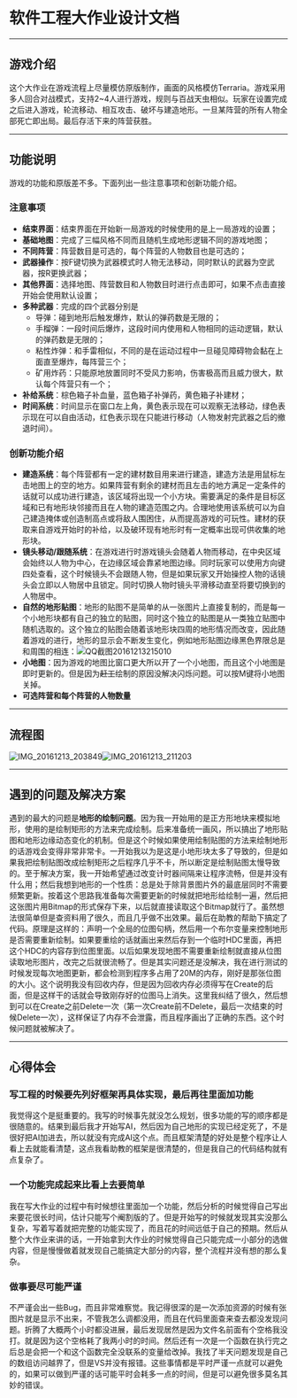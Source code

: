 # 软件工程大作业设计文档

---

## 游戏介绍

这个大作业在游戏流程上尽量模仿原版制作，画面的风格模仿Terraria。游戏采用多人回合对战模式，支持2~4人进行游戏，规则与百战天虫相似。玩家在设置完成之后进入游戏，轮流移动、相互攻击、破坏与建造地形。一旦某阵营的所有人物全部死亡即出局。最后存活下来的阵营获胜。

---

## 功能说明

游戏的功能和原版差不多。下面列出一些注意事项和创新功能介绍。

### 注意事项

- **结束界面**：结束界面在开始新一局游戏的时候使用的是上一局游戏的设置；
- **基础地图**：完成了三幅风格不同而且随机生成地形逻辑不同的游戏地图；
- **不同阵营**：阵营数目是可选的，每个阵营的人物数目也是可选的；
- **武器操作**：按F键切换为武器模式时人物无法移动，同时默认的武器为空武器，按R更换武器；
- **其他界面**：选择地图、阵营数目和人物数目时进行点击即可，如果不点击直接开始会使用默认设置；
- **多种武器**：完成的四个武器分别是
  - 导弹：碰到地形后触发爆炸，默认的弹药数是无限的；
  - 手榴弹：一段时间后爆炸，这段时间内使用和人物相同的运动逻辑，默认的弹药数是无限的；
  - 粘性炸弹：和手雷相似，不同的是在运动过程中一旦碰见障碍物会黏在上面直至爆炸，每阵营三个；
  - 矿用炸药：只能原地放置同时不受风力影响，伤害极高而且威力很大，默认每个阵营只有一个；
- **补给系统**：棕色箱子补血量，蓝色箱子补弹药，黄色箱子补建材；
- **时间系统**：时间显示在窗口左上角，黄色表示现在可以观察无法移动，绿色表示现在可以自由活动，红色表示现在只能进行移动（人物发射完武器之后的撤退时间）。

### 创新功能介绍

- **建造系统**：每个阵营都有一定的建材数目用来进行建造，建造方法是用鼠标左击地图上的空的地方。如果阵营有剩余的建材而且左击的地方满足一定条件的话就可以成功进行建造，该区域将出现一个小方块。需要满足的条件是目标区域和已有地形块邻接而且在人物的建造范围之内。合理地使用该系统可以为自己建造掩体或创造制高点或将敌人围困住，从而提高游戏的可玩性。建材的获取来自游戏开始时的补给，以及破环现有地形时有一定概率出现可供收集的地形块。
- **镜头移动/跟随系统**：在游戏进行时游戏镜头会随着人物而移动，在中央区域会始终以人物为中心，在边缘区域会靠紧地图边缘。同时玩家可以使用方向键四处查看，这个时候镜头不会跟随人物，但是如果玩家又开始操控人物的话镜头会立即以人物居中且锁定。同时切换人物时镜头平滑移动直至将要切换到的人物居中。
- **自然的地形贴图**：地形的贴图不是简单的从一张图片上直接复制的，而是每一个小地形块都有自己的独立的贴图，同时这个独立的贴图是从一类独立贴图中随机选取的。这个独立的贴图会随着该地形块四周的地形情况而改变，因此随着游戏的进行，地形的显示会不断发生变化，例如地形贴图边缘黑色界限总是和周围的相连：![QQ截图20161213215010](C:\Users\hp\Desktop\QQ截图20161213215010.png)
- **小地图**：因为游戏的地图比窗口更大所以开了一个小地图，而且这个小地图是即时更新的。但是因为~~赶工~~绘制的原因没解决闪烁问题。可以按M键将小地图关掉。
- **可选阵营和每个阵营的人物数量**

---

## 流程图

![IMG_20161213_203849](C:\Users\hp\Desktop\IMG_20161213_203849.jpg)![IMG_20161213_211203](C:\Users\hp\Desktop\IMG_20161213_211203.jpg)

---

## 遇到的问题及解决方案

遇到的最大的问题是**地形的绘制问题**。因为我一开始用的是正方形地块来模拟地形，使用的是绘制矩形的方法来完成绘制。后来准备统一画风，所以搞出了地形贴图和地形边缘动态变化的机制。但是这个时候如果使用绘制贴图的方法来绘制地形的话游戏会变得非常非常卡。一开始我以为是这是小地形块太多了导致的，但是如果我把绘制贴图改成绘制矩形之后程序几乎不卡，所以断定是绘制贴图太慢导致的。至于解决方案，我一开始希望通过改变计时器间隔来让程序流畅，但是并没有什么用；然后我想到地形的一个性质：总是处于除背景图片外的最底层同时不需要频繁更新。按着这个思路我准备每次需要更新的时候就把地形给绘制一遍，然后把这张图片用Bitmap的形式保存下来，以后就直接读取这个Bitmap就行了。虽然想法很简单但是查资料用了很久，而且几乎做不出效果。最后在助教的帮助下搞定了代码。原理是这样的：声明一个全局的位图句柄，然后用一个布尔变量来控制地形是否需要重新绘制。如果要重绘的话就画出来然后存到一个临时HDC里面，再把这个HDC的内容存到位图里面。以后如果发现地图不需要重新绘制就直接从位图读取地形图片，改完之后就很流畅了。但是其实问题还是没解决，我在进行测试的时候发现每次地图更新，都会检测到程序多占用了20M的内存，刚好是那张位图的大小。这个说明我没有回收内存，但是因为回收内存必须得写在Create的后面，但是这样干的话就会导致刚存好的位图马上消失。这里我纠结了很久，然后想到可以在Create之前Delete一次（第一次Create前不Delete，最后一次结束的时候Delete一次），这样保证了内存不会泄露，而且程序画出了正确的东西。这个时候问题就被解决了。

---

## 心得体会

### 写工程的时候要先列好框架再具体实现，最后再往里面加功能

我觉得这个是挺重要的。我写的时候事先就没怎么规划，很多功能的写的顺序都是很随意的。结果到最后我才开始写AI，然后因为自己地形的实现已经定死了，不是很好把AI加进去，所以就没有完成AI这个点。而且框架清楚的好处是整个程序让人看上去就能看清楚，这点我看助教的框架是很清楚的，但是我自己的代码结构就有点复杂了。

### 一个功能完成起来比看上去要简单

我在写大作业的过程中有时候想往里面加一个功能，然后分析的时候觉得自己写出来要花很长时间，估计只能写个阉割版的了。但是开始写的时候就发现其实没那么复杂，写着写着就把完整的功能实现了，而且花的时间远低于自己的预期。然后从整个大作业来讲的话，一开始拿到大作业的时候觉得自己只能完成一小部分的选做内容，但是慢慢做着就发现自己能搞定大部分的内容，整个流程并没有想的那么复杂。

### 做事要尽可能严谨

不严谨会出一些Bug，而且非常难察觉。我记得很深的是一次添加资源的时候有张图片就是显示不出来，不管我怎么调都没用，而且在代码里面查来查去都没发现问题。折腾了大概两个小时都没进展，最后发现居然是因为文件名前面有个空格我没打。就是因为这个空格耗了我两小时的时间。然后还有一次是一个函数在执行完之后总是会把一个和这个函数完全没联系的变量给改掉。我找了半天问题发现是自己的数组访问越界了，但是VS并没有报错。这些事情都是平时严谨一点就可以避免的，如果可以做到严谨的话可能平时会耗多一点的时间，但是可以避免很多莫名其妙的错误。
